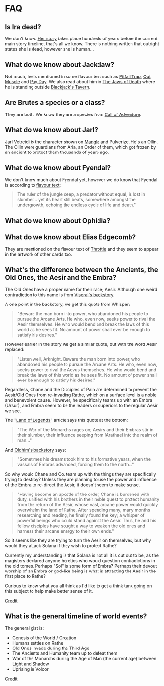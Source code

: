 # FAQ

## Is Ira dead?

We don't know. [Her story](main-story/03-crucible-of-war/ira-crimson-haze-story.md) takes place hundreds of years before the current main story timeline, that's all we know. There is nothing written that outright states she is dead, however she is human...

## What do we know about Jackdaw?

Not much, he is mentioned in some flavour text such as [Pitfall Trap](./flavour.md#pitfall-trap---cru127), [Out Muscle](./flavour.md#out-muscle---mon248) and [Pay Day](./flavour.md#pay-day---dyn123). We also read about him in [The Jaws of Death](main-story/02-arcane-rising/the-jaws-of-death.md) where he is standing outside [Blackjack's Tavern](world-of-rathe/pits/blackjacks-mercenary-group.md#blackjacks-mercenary-group).

## Are Brutes a species or a class?

They are both. We know they are a species from [Call of Adventure](world-of-rathe/savage-lands/call-of-adventure.md#brutes).

## What do we know about Jarl?

Jarl Vetreidi is the character shown on [Mangle](flavour.md#mangle---cru026) and Pulverize. He's an Ollin. The Ollin were guardians from Aria, an Order of them, which got frozen by an ancient to protect them thousands of years ago.

## What do we know about Fyendal?

We don't know much about Fyendal yet, however we do know that Fyendal is according to [flavour text](flavour.md#heart-of-fyendal---wtr000): 

> The ruler of the jungle deep, a predator without equal, is lost in slumber... yet its heart still beats, somewhere amongst the undergrowth, echoing the endless cycle of life and death." 

## What do we know about Ophidia?

## What do we know about Elias Edgecomb?

They are mentioned on the flavour text of [Throttle](flavour.md#throttle---arc023) and they seem to appear in the artwork of other cards too.

## What's the difference between the Ancients, the Old Ones, the Aesir and the Embra?

The Old Ones have a proper name for their race; Aesir. Although one weird contradiction to this name is from [Viserai's backstory](main-story/02-arcane-rising/viserai-rune-blood-story.md).

A one point in the backstory, we get this quote from Whisper:

> "Beware the man born into power, who abandoned his people to pursue the Arcane Arts. He who, even now, seeks power to rival the Aesir themselves. He who would bend and break the laws of this world as he sees fit. No amount of power shall ever be enough to satisfy his desires."

However earlier in the story we get a similar quote, but with the word Aesir replaced:

> "Listen well, Arknight. Beware the man born into power, who abandoned his people to pursue the Arcane Arts. He who, even now, seeks power to rival the Aevus themselves. He who would bend and break the laws of this world as he sees fit. No amount of power shall ever be enough to satisfy his desires."

Regardless, Chane and the Disciples of Pain are determined to prevent the Aesir/Old Ones from re-invading Rathe, which on a surface level is a noble and benevolent cause. However, he specifically teams up with an Embra (Ursur), and Embra seem to be the leaders or superiors to the regular Aesir we see.

The "[Land of Legends](world-of-rathe/aria/the-land-of-legends.md)" article says this quote at the bottom:

> "The War of the Monarchs rages on; Aesirs and their Embras stir in their slumber, their influence seeping from íArathael into the realm of man..."

And [Oldhim's backstory](main-story/05-tales-of-aria/oldhim-grandfather-of-eternity-story.md) says:

> "Sometimes his dreams took him to his formative years, when the vassals of Embras advanced, forcing them to the north..."

So why would Chane and Co. team up with the things they are specifically trying to destroy? Unless they are planning to use the power and influence of the Embra to re-direct the Aesir, it doesn't seem to make sense.

> "Having become an apostle of the order, Chane is burdened with duty, unified with his brothers in their noble quest to protect humanity from the return of the Aesir, whose vast, arcane power would quickly overwhelm the land of Rathe. After spending many, many months researching and reading, he finally found the key; a whisper of powerful beings who could stand against the Aesir. Thus, he and his fellow disciples have sought a way to weaken the old ones and harness their arcane energy to their own ends."

So it seems like they are trying to turn the Aesir on themselves, but why would they attack Solana if they wish to protect Rathe?

Currently my understanding is that Solana is not all it is cut out to be, as the magisters declared anyone heretics who would question contradictions in the old tomes. Perhaps "Sol" is some form of Embra? Perhaps their devout worship of an Embra or god-like being is what is attracting the Aesir in the first place to Rathe?

Curious to know what you all think as I'd like to get a think tank going on this subject to help make better sense of it.

[Credit](https://discord.com/channels/625953788343091200/743050420363984898/921433017430470666)

## What is the general timeline of world events?

The general gist is:

* Genesis of the World / Creation
* Humans settles on Rathe
* Old Ones Invade during the Third Age
* The Ancients and Humanity team up to defeat them
* War of the Monarchs during the Age of Man (the current age) between Light and Shadow
* Uprising in Volcor

[Credit](https://discord.com/channels/625953788343091200/743050420363984898/1048133213261926430)
